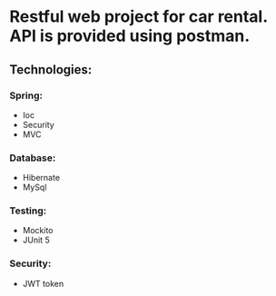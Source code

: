# Restful web project for car rental. API is provided using postman.
## Technologies:
### Spring:
- Ioc
- Security
- MVC
### Database:
- Hibernate
- MySql
### Testing:
- Mockito
- JUnit 5
### Security:
- JWT token

